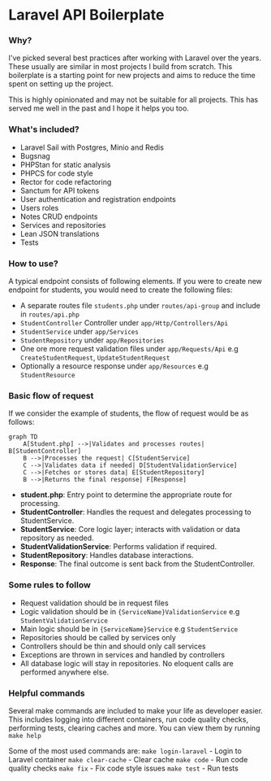 # Laravel API Boilerplate
### Why?
I've picked several best practices after working with Laravel over the years. These usually are similar in most projects I build from scratch. This boilerplate is a starting point for new projects and aims to reduce the time spent on setting up the project. 

This is highly opinionated and may not be suitable for all projects. This has served me well in the past and I hope it helps you too.

### What's included?
- Laravel Sail with Postgres, Minio and Redis
- Bugsnag
- PHPStan for static analysis
- PHPCS for code style
- Rector for code refactoring
- Sanctum for API tokens
- User authentication and registration endpoints
- Users roles
- Notes CRUD endpoints
- Services and repositories
- Lean JSON translations
- Tests

### How to use?
A typical endpoint consists of following elements. If you were to create new endpoint for students, you would need to create the following files:
- A separate routes file `students.php` under `routes/api-group` and include in `routes/api.php`
- `StudentController` Controller under `app/Http/Controllers/Api`
- `StudentService` under `app/Services`
- `StudentRepository` under `app/Repositories`
- One ore more request validation files under `app/Requests/Api` e.g `CreateStudentRequest`, `UpdateStudentRequest`
- Optionally a resource response under `app/Resources` e.g `StudentResource`

### Basic flow of request
If we consider the example of students, the flow of request would be as follows:

```mermaid
graph TD
    A[Student.php] -->|Validates and processes routes| B[StudentController]
    B -->|Processes the request| C[StudentService]
    C -->|Validates data if needed| D[StudentValidationService]
    C -->|Fetches or stores data| E[StudentRepository]
    B -->|Returns the final response| F[Response]
```

- **student.php**: Entry point to determine the appropriate route for processing.
- **StudentController**: Handles the request and delegates processing to StudentService.
- **StudentService**: Core logic layer; interacts with validation or data repository as needed.
- **StudentValidationService**: Performs validation if required.
- **StudentRepository**: Handles database interactions.
- **Response**: The final outcome is sent back from the StudentController.

### Some rules to follow
- Request validation should be in request files
- Logic validation should be in `{ServiceName}ValidationService` e.g `StudentValidationService`
- Main logic should be in `{ServiceName}Service` e.g `StudentService`
- Repositories should be called by services only
- Controllers should be thin and should only call services
- Exceptions are thrown in services and handled by controllers
- All database logic will stay in repositories. No eloquent calls are performed anywhere else. 

### Helpful commands 
Several make commands are included to make your life as developer easier. This includes logging into different containers, run code quality checks, performing tests, clearing caches and more. You can view them by running `make help`

Some of the most used commands are:
`make login-laravel` - Login to Laravel container
`make clear-cache` - Clear cache
`make code` - Run code quality checks
`make fix` - Fix code style issues
`make test` - Run tests
